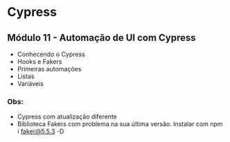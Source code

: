 # Cypress

## Módulo 11 - Automação de UI com Cypress

* Conhecendo o Cypress
* Hooks e Fakers
* Primeiras automações
* Listas
* Variáveis

### Obs:
* Cypress com atualização diferente
* Biblioteca Fakers com problema na sua última versão. Instalar com npm i faker@5.5.3 -D
